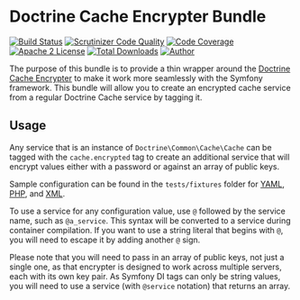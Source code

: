# Doctrine Cache Encrypter Bundle

[![Build Status](https://travis-ci.org/jeskew/doctrine-cache-encrypter-bundle.svg?branch=master)](https://travis-ci.org/jeskew/doctrine-cache-encrypter-bundle)
[![Scrutinizer Code Quality](https://scrutinizer-ci.com/g/jeskew/doctrine-cache-encrypter-bundle/badges/quality-score.png?b=master)](https://scrutinizer-ci.com/g/jeskew/doctrine-cache-encrypter-bundle/?branch=master)
[![Code Coverage](https://scrutinizer-ci.com/g/jeskew/doctrine-cache-encrypter-bundle/badges/coverage.png?b=master)](https://scrutinizer-ci.com/g/jeskew/doctrine-cache-encrypter-bundle/?branch=master)
[![Apache 2 License](https://img.shields.io/packagist/l/jsq/doctrine-cache-encrypter-bundle.svg?style=flat)](https://www.apache.org/licenses/LICENSE-2.0.html)
[![Total Downloads](https://img.shields.io/packagist/dt/jsq/doctrine-cache-encrypter-bundle.svg?style=flat)](https://packagist.org/packages/jeskew/doctrine-cache-encrypter-bundle)
[![Author](http://img.shields.io/badge/author-@jreskew-blue.svg?style=flat-square)](https://twitter.com/jreskew)

The purpose of this bundle is to provide a thin wrapper around the [Doctrine
Cache Encrypter](https://github.com/jeskew/doctrine-cache-encrypter) to make it
work more seamlessly with the Symfony framework. This bundle will allow you to
create an encrypted cache service from a regular Doctrine Cache service by 
tagging it.

## Usage

Any service that is an instance of `Doctrine\Common\Cache\Cache` can be tagged
with the `cache.encrypted` tag to create an additional service that will encrypt
values either with a password or against an array of public keys.

Sample configuration can be found in the `tests/fixtures` folder for [YAML](https://github.com/jeskew/doctrine-cache-encrypter-bundle/blob/master/tests/fixtures/config.yml), [PHP](https://github.com/jeskew/doctrine-cache-encrypter-bundle/blob/master/tests/fixtures/config.php), and [XML](https://github.com/jeskew/doctrine-cache-encrypter-bundle/blob/master/tests/fixtures/config.xml).

To use a service for any configuration value, use `@` followed by the service
name, such as `@a_service`. This syntax will be converted to a service during
container compilation. If you want to use a string literal that begins with `@`,
you will need to escape it by adding another `@` sign.

Please note that you will need to pass in an array of public keys, not just a
single one, as that encrypter is designed to work across multiple servers, each
with its own key pair. As Symfony DI tags can only be string values, you will
need to use a service (with `@service` notation) that returns an array.
